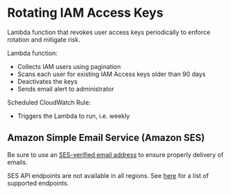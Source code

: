 # Rotating IAM Access Keys

Lambda function that revokes user access keys periodically to enforce rotation and mitigate risk.

Lambda function:

- Collects IAM users using pagination
- Scans each user for existing IAM Access keys older than 90 days
- Deactivates the keys
- Sends email alert to administrator

Scheduled CloudWatch Rule:

- Triggers the Lambda to run, i.e. weekly

## Amazon Simple Email Service (Amazon SES)

Be sure to use an [SES-verified email address](https://docs.aws.amazon.com/ses/latest/DeveloperGuide/verify-email-addresses.html) to ensure properly delivery of emails.

SES API endpoints are not available in all regions. See [here](https://docs.aws.amazon.com/general/latest/gr/rande.html#ses_region) for a list of supported endpoints.
